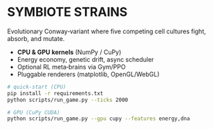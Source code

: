 # SYMBIOTE STRAINS

Evolutionary Conway‑variant where five competing cell cultures fight, absorb, and mutate.

* **CPU & GPU kernels** (NumPy / CuPy)
* Energy economy, genetic drift, async scheduler
* Optional RL meta‑brains via Gym/PPO
* Pluggable renderers (matplotlib, OpenGL/WebGL)

```bash
# quick‑start (CPU)
pip install -r requirements.txt
python scripts/run_game.py --ticks 2000

# GPU (CuPy CUDA)
python scripts/run_game.py --gpu cupy --features energy,dna
```
